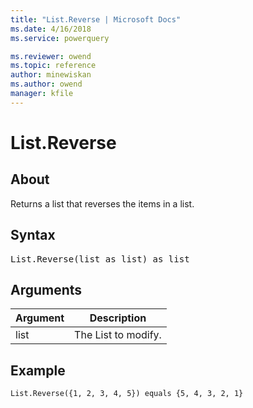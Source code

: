 ```yaml
---
title: "List.Reverse | Microsoft Docs"
ms.date: 4/16/2018
ms.service: powerquery

ms.reviewer: owend
ms.topic: reference
author: minewiskan
ms.author: owend
manager: kfile
---
```

# List.Reverse

  
## About  
Returns a list that reverses the items in a list.  
  
## Syntax

<pre>
List.Reverse(list as list) as list  
</pre>
  
## Arguments  
  
|Argument|Description|  
|------------|---------------|  
|list|The List to modify.|  
  
## <a name="__goback"></a>Example  
  
```powerquery-m
List.Reverse({1, 2, 3, 4, 5}) equals {5, 4, 3, 2, 1}  
```  
